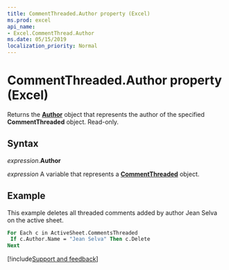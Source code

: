 ```yaml
---
title: CommentThreaded.Author property (Excel)
ms.prod: excel
api_name:
- Excel.CommentThread.Author
ms.date: 05/15/2019
localization_priority: Normal
---
```



# CommentThreaded.Author property (Excel)

Returns the **[Author](Excel.Author.md)** object that represents the author of the specified **CommentThreaded** object. Read-only.

## Syntax

_expression_.**Author**

_expression_ A variable that represents a **[CommentThreaded](Excel.CommentThreaded.md)** object.


## Example

This example deletes all threaded comments added by author Jean Selva on the active sheet.

```vb
For Each c in ActiveSheet.CommentsThreaded
 If c.Author.Name = "Jean Selva" Then c.Delete 
Next
```

[!include[Support and feedback](~/includes/feedback-boilerplate.md)]